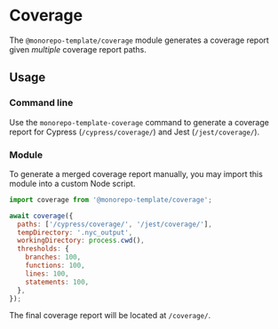 # Coverage

The `@monorepo-template/coverage` module generates a coverage report given
_multiple_ coverage report paths.

## Usage

### Command line

Use the `monorepo-template-coverage` command to generate a coverage report for
Cypress (`/cypress/coverage/`) and Jest (`/jest/coverage/`).

### Module

To generate a merged coverage report manually, you may import this module into a
custom Node script.

```js
import coverage from '@monorepo-template/coverage';

await coverage({
  paths: ['/cypress/coverage/', '/jest/coverage/'],
  tempDirectory: '.nyc_output',
  workingDirectory: process.cwd(),
  thresholds: {
    branches: 100,
    functions: 100,
    lines: 100,
    statements: 100,
  },
});
```

The final coverage report will be located at `/coverage/`.
